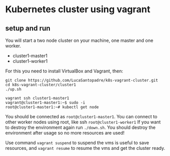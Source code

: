 # Kubernetes cluster using vagrant

## setup and run
You will start a two node cluster on your machine, one master and one worker. 

 - cluster1-master1
 - cluster1-worker1

For this you need to install VirtualBox and Vagrant, then:


```
git clone https://github.com/LucaSantopadre/k8s-vagrant-cluster.git
cd k8s-vagrant-cluster/cluster1
./up.sh

vagrant ssh cluster1-master1
vagrant@cluster1-master1:~$ sudo -i
root@cluster1-master1:~# kubectl get node
```

You should be connected as `root@cluster1-master1`. You can connect to other worker nodes using root, like ssh `root@cluster1-worker1`
If you want to destroy the environment again run `./down.sh`. You should destroy the environment after usage so no more resources are used!

Use command `vagrant suspend` to suspend the vms is useful to save resources, and `vagrant resume` to resume the vms and get the cluster ready.
